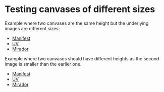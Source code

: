 # Testing canvases of different sizes

Example where two canvases are the same height but the underlying images are different sizes:

 * [Manifest](https://glenrobson.github.io/iiif_stuff/canvas_diff_dimensions/manifest-normalised.json)
 * [UV](https://uv-v3.netlify.app/#?c=&m=&s=&cv=&manifest=https://glenrobson.github.io/iiif_stuff/canvas_diff_dimensions/manifest-normalised.json)
 * [Mirador](https://projectmirador.org/embed/?iiif-content=https://glenrobson.github.io/iiif_stuff/canvas_diff_dimensions/manifest-normalised.json)

Example where two canvases should have different heights as the second image is smaller than the earlier one.

 * [Manifest]()
 * [UV](https://uv-v3.netlify.app/#?c=&m=&s=&cv=&manifest=https://glenrobson.github.io/iiif_stuff/canvas_diff_dimensions/manifest-different.json)
 * [Mirador](https://projectmirador.org/embed/?iiif-content=https://glenrobson.github.io/iiif_stuff/canvas_diff_dimensions/manifest-different.json)
